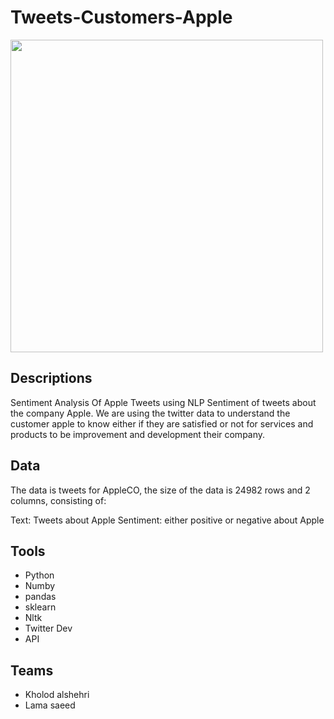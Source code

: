 # Tweets-Customers-Apple


<img src ="https://c2.lestechnophiles.com/images.frandroid.com/wp-content/uploads/2021/09/apple-event-14-septembre-2021.jpg?resize=320,300" 
width="500">

## Descriptions

Sentiment Analysis Of Apple Tweets using NLP Sentiment of tweets about the company Apple. 
We are using the twitter data to understand the customer apple to know either if they are
satisfied or not for services and products to be improvement and development their company. 

 ## Data
 The data is tweets for AppleCO, the size of the data is 24982 rows and 2 columns, consisting of:

Text: Tweets about Apple 
Sentiment: either positive or negative about Apple 



## Tools


- Python
- Numby
- pandas
- sklearn
- Nltk
- Twitter Dev
- API


## Teams 

- Kholod alshehri
- Lama saeed
